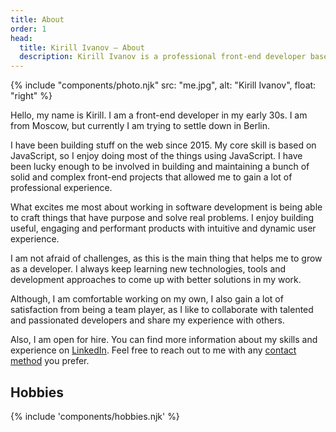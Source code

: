 ```yaml
---
title: About
order: 1
head:
  title: Kirill Ivanov – About
  description: Kirill Ivanov is a professional front-end developer based in Berlin, Germany.
---
```


{% include "components/photo.njk" src: "me.jpg", alt: "Kirill Ivanov", float: "right" %}

Hello, my name is Kirill. I am a front-end developer in my early 30s. I am from Moscow, but currently I am trying to settle down in Berlin.

I have been building stuff on the web since 2015. My core skill is based on JavaScript, so I enjoy doing most of the things using JavaScript. I have been lucky enough to be involved in building and maintaining a bunch of solid and complex front-end projects that allowed me to gain a lot of professional experience.

What excites me most about working in software development is being able to craft things that have purpose and solve real problems. I enjoy building useful, engaging and performant products with intuitive and dynamic user experience.

I am not afraid of challenges, as this is the main thing that helps me to grow as a developer. I always keep learning new technologies, tools and development approaches to come up with better solutions in my work.

Although, I am comfortable working on my own, I also gain a lot of satisfaction from being a team player, as I like to collaborate with talented and passionated developers and share my experience with others.

Also, I am open for hire. You can find more information about my skills and experience on <a href="https://www.linkedin.com/in/kirillunlimited" target="_blank" rel="noopener noreferrer">LinkedIn</a>. Feel free to reach out to me with any [contact method](/contact/) you prefer.

## Hobbies

{% include 'components/hobbies.njk' %}
